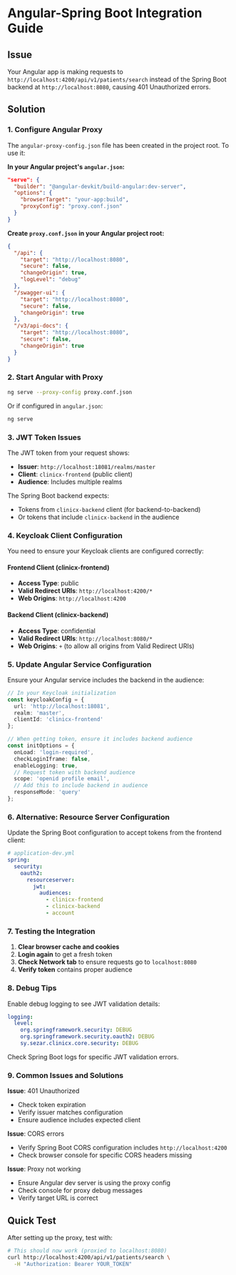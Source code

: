 # Angular-Spring Boot Integration Guide

## Issue
Your Angular app is making requests to `http://localhost:4200/api/v1/patients/search` instead of the Spring Boot backend at `http://localhost:8080`, causing 401 Unauthorized errors.

## Solution

### 1. Configure Angular Proxy

The `angular-proxy-config.json` file has been created in the project root. To use it:

**In your Angular project's `angular.json`:**
```json
"serve": {
  "builder": "@angular-devkit/build-angular:dev-server",
  "options": {
    "browserTarget": "your-app:build",
    "proxyConfig": "proxy.conf.json"
  }
}
```

**Create `proxy.conf.json` in your Angular project root:**
```json
{
  "/api": {
    "target": "http://localhost:8080",
    "secure": false,
    "changeOrigin": true,
    "logLevel": "debug"
  },
  "/swagger-ui": {
    "target": "http://localhost:8080",
    "secure": false,
    "changeOrigin": true
  },
  "/v3/api-docs": {
    "target": "http://localhost:8080",
    "secure": false,
    "changeOrigin": true
  }
}
```

### 2. Start Angular with Proxy

```bash
ng serve --proxy-config proxy.conf.json
```

Or if configured in `angular.json`:
```bash
ng serve
```

### 3. JWT Token Issues

The JWT token from your request shows:
- **Issuer**: `http://localhost:18081/realms/master`
- **Client**: `clinicx-frontend` (public client)
- **Audience**: Includes multiple realms

The Spring Boot backend expects:
- Tokens from `clinicx-backend` client (for backend-to-backend)
- Or tokens that include `clinicx-backend` in the audience

### 4. Keycloak Client Configuration

You need to ensure your Keycloak clients are configured correctly:

#### Frontend Client (clinicx-frontend)
- **Access Type**: public
- **Valid Redirect URIs**: `http://localhost:4200/*`
- **Web Origins**: `http://localhost:4200`

#### Backend Client (clinicx-backend)
- **Access Type**: confidential
- **Valid Redirect URIs**: `http://localhost:8080/*`
- **Web Origins**: `+` (to allow all origins from Valid Redirect URIs)

### 5. Update Angular Service Configuration

Ensure your Angular service includes the backend in the audience:

```typescript
// In your Keycloak initialization
const keycloakConfig = {
  url: 'http://localhost:18081',
  realm: 'master',
  clientId: 'clinicx-frontend'
};

// When getting token, ensure it includes backend audience
const initOptions = {
  onLoad: 'login-required',
  checkLoginIframe: false,
  enableLogging: true,
  // Request token with backend audience
  scope: 'openid profile email',
  // Add this to include backend in audience
  responseMode: 'query'
};
```

### 6. Alternative: Resource Server Configuration

Update the Spring Boot configuration to accept tokens from the frontend client:

```yaml
# application-dev.yml
spring:
  security:
    oauth2:
      resourceserver:
        jwt:
          audiences:
            - clinicx-frontend
            - clinicx-backend
            - account
```

### 7. Testing the Integration

1. **Clear browser cache and cookies**
2. **Login again** to get a fresh token
3. **Check Network tab** to ensure requests go to `localhost:8080`
4. **Verify token** contains proper audience

### 8. Debug Tips

Enable debug logging to see JWT validation details:

```yaml
logging:
  level:
    org.springframework.security: DEBUG
    org.springframework.security.oauth2: DEBUG
    sy.sezar.clinicx.core.security: DEBUG
```

Check Spring Boot logs for specific JWT validation errors.

### 9. Common Issues and Solutions

**Issue**: 401 Unauthorized
- Check token expiration
- Verify issuer matches configuration
- Ensure audience includes expected client

**Issue**: CORS errors
- Verify Spring Boot CORS configuration includes `http://localhost:4200`
- Check browser console for specific CORS headers missing

**Issue**: Proxy not working
- Ensure Angular dev server is using the proxy config
- Check console for proxy debug messages
- Verify target URL is correct

## Quick Test

After setting up the proxy, test with:

```bash
# This should now work (proxied to localhost:8080)
curl http://localhost:4200/api/v1/patients/search \
  -H "Authorization: Bearer YOUR_TOKEN"
```
